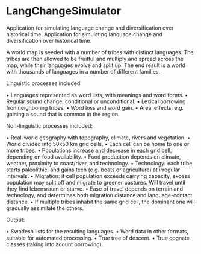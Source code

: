 # LangChangeSimulator
Application for simulating language change and diversification over historical time.
Application for simulating language change and diversification over historical time.

A world map is seeded with a number of tribes with distinct languages. The tribes are then allowed to be fruitful and multiply and spread across the map, while their languages evolve and split up. The end result is a world with thousands of languages in a number of different families.

Linguistic processes included:

•	Languages represented as word lists, with meanings and word forms.
•	Regular sound change, conditional or unconditional.
•	Lexical borrowing fron neighboring tribes.
•	Word loss and word gain.
•	Areal effects, e.g. gaining a sound that is common in the region.

Non-linguistic processes included:

•	Real-world geography with topography, climate, rivers and vegetation.
•	World divided into 50x50 km grid cells.
•	Each cell can be home to one or more tribes.
•	Populations increase and decrease in each grid cell, depending on food availability.
•	Food production depends on climate, weather, proximity to coast/river, and technology.
•	Technology: each tribe starts paleolithic, and gains tech (e.g. boats or agriculture) at irregular intervals.
•	Migration: if cell population exceeds carrying capacity, excess population may split off and migrate to greener pastures. Will travel until they find lebensraum or starve.
•	Ease of travel depends on terrain and technology, and determines both migration distance and language-contact distance.
•	If multiple tribes inhabit the same grid cell, the dominant one will gradually assimilate the others.

Output:

•	Swadesh lists for the resulting languages.
•	Word data in other formats, suitable for automated processing.
•	True tree of descent.
•	True cognate classes (taking into acount borrowing).

